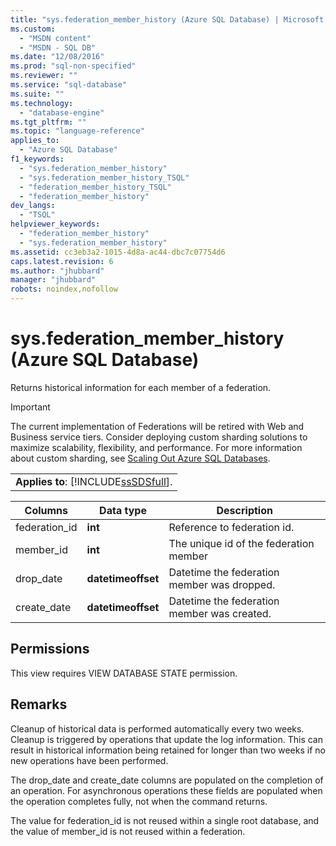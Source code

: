 ```yaml
---
title: "sys.federation_member_history (Azure SQL Database) | Microsoft Docs"
ms.custom: 
  - "MSDN content"
  - "MSDN - SQL DB"
ms.date: "12/08/2016"
ms.prod: "sql-non-specified"
ms.reviewer: ""
ms.service: "sql-database"
ms.suite: ""
ms.technology: 
  - "database-engine"
ms.tgt_pltfrm: ""
ms.topic: "language-reference"
applies_to: 
  - "Azure SQL Database"
f1_keywords: 
  - "sys.federation_member_history"
  - "sys.federation_member_history_TSQL"
  - "federation_member_history_TSQL"
  - "federation_member_history"
dev_langs: 
  - "TSQL"
helpviewer_keywords: 
  - "federation_member_history"
  - "sys.federation_member_history"
ms.assetid: cc3eb3a2-1015-4d8a-ac44-dbc7c07754d6
caps.latest.revision: 6
ms.author: "jhubbard"
manager: "jhubbard"
robots: noindex,nofollow
---
```

# sys.federation_member_history (Azure SQL Database)
  Returns historical information for each member of a federation.  
  
> [!IMPORTANT]  
>  The current implementation of Federations will be retired with Web and Business service tiers. Consider deploying custom sharding solutions to maximize scalability, flexibility, and performance. For more information about custom sharding, see [Scaling Out Azure SQL Databases](http://go.microsoft.com/fwlink/?LinkId=397318).  
  
||  
|-|  
|**Applies to**: [!INCLUDE[ssSDSfull](../a9retired/includes/sssdsfull-md.md)].|  
  
|Columns|Data type|Description|  
|-------------|---------------|-----------------|  
|federation_id|**int**|Reference to federation id.|  
|member_id|**int**|The unique id of the federation member|  
|drop_date|**datetimeoffset**|Datetime the federation member was dropped.|  
|create_date|**datetimeoffset**|Datetime the federation member was created.|  
  
## Permissions  
 This view requires VIEW DATABASE STATE permission.  
  
## Remarks  
 Cleanup of historical data is performed automatically every two weeks. Cleanup is triggered by operations that update the log information. This can result in historical information being retained for longer than two weeks if no new operations have been performed.  
  
 The drop_date and create_date columns are populated on the completion of an operation. For asynchronous operations these fields are populated when the operation completes fully, not when the command returns.  
  
 The value for federation_id is not reused within a single root database, and the value of member_id is not reused within a federation.  
  
  